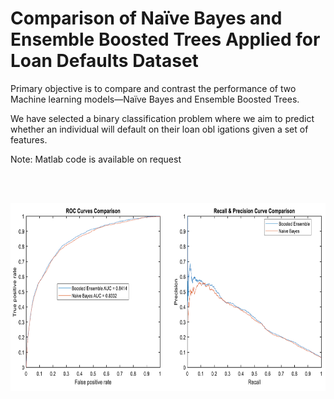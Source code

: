 # Comparison of Naïve Bayes and Ensemble Boosted Trees Applied for Loan Defaults Dataset

Primary objective is to compare and contrast the performance of two Machine learning models—Naïve Bayes and Ensemble
Boosted Trees.

We have selected a binary classification problem where we aim to predict whether an individual will default on their loan obl igations given a set of features.

Note: Matlab code is available on request

<br><br>

<img src="https://github.com/tgalala/Loan-Defaults-Machine-Learning-2-Algorithm-Poster/blob/master/images/roc.png?raw=true" height="300">

